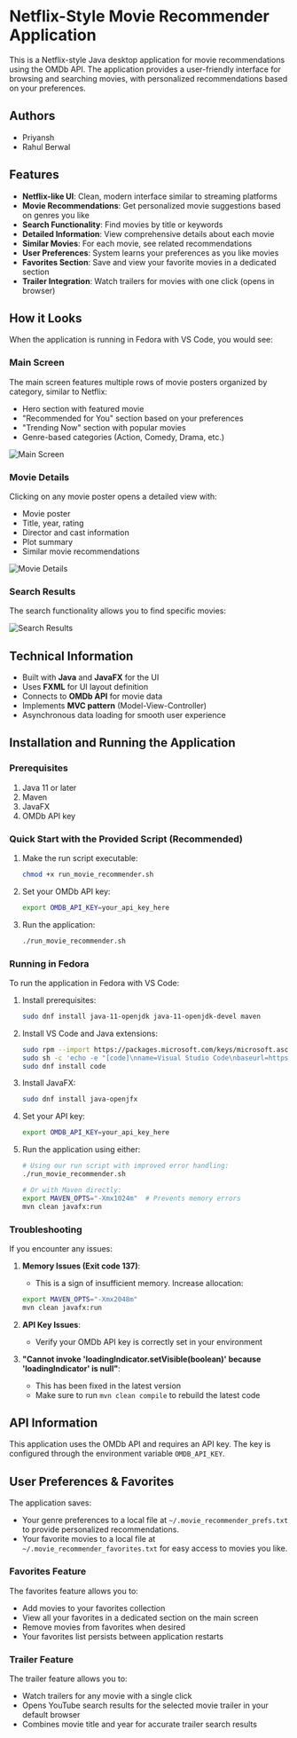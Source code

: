 # Netflix-Style Movie Recommender Application

This is a Netflix-style Java desktop application for movie recommendations using the OMDb API. The application provides a user-friendly interface for browsing and searching movies, with personalized recommendations based on your preferences.

## Authors

- Priyansh
- Rahul Berwal

## Features

- **Netflix-like UI**: Clean, modern interface similar to streaming platforms
- **Movie Recommendations**: Get personalized movie suggestions based on genres you like
- **Search Functionality**: Find movies by title or keywords
- **Detailed Information**: View comprehensive details about each movie
- **Similar Movies**: For each movie, see related recommendations
- **User Preferences**: System learns your preferences as you like movies
- **Favorites Section**: Save and view your favorite movies in a dedicated section
- **Trailer Integration**: Watch trailers for movies with one click (opens in browser)

## How it Looks

When the application is running in Fedora with VS Code, you would see:

### Main Screen
The main screen features multiple rows of movie posters organized by category, similar to Netflix:
- Hero section with featured movie
- "Recommended for You" section based on your preferences
- "Trending Now" section with popular movies
- Genre-based categories (Action, Comedy, Drama, etc.)

![Main Screen](https://github.com/priyansh06rawat/Movie_Recommander/blob/main/Main_Screen.png)

### Movie Details
Clicking on any movie poster opens a detailed view with:
- Movie poster
- Title, year, rating
- Director and cast information
- Plot summary
- Similar movie recommendations

![Movie Details](https://github.com/priyansh06rawat/Movie_Recommander/blob/main/movie_detail.png)

### Search Results
The search functionality allows you to find specific movies:

![Search Results](https://github.com/priyansh06rawat/Movie_Recommander/blob/main/Search.png)

## Technical Information

- Built with **Java** and **JavaFX** for the UI
- Uses **FXML** for UI layout definition
- Connects to **OMDb API** for movie data
- Implements **MVC pattern** (Model-View-Controller)
- Asynchronous data loading for smooth user experience

## Installation and Running the Application

### Prerequisites
1. Java 11 or later
2. Maven
3. JavaFX
4. OMDb API key

### Quick Start with the Provided Script (Recommended)

1. Make the run script executable:
   ```bash
   chmod +x run_movie_recommender.sh
   ```

2. Set your OMDb API key:
   ```bash
   export OMDB_API_KEY=your_api_key_here
   ```

3. Run the application:
   ```bash
   ./run_movie_recommender.sh
   ```

### Running in Fedora

To run the application in Fedora with VS Code:

1. Install prerequisites:
   ```bash
   sudo dnf install java-11-openjdk java-11-openjdk-devel maven
   ```

2. Install VS Code and Java extensions:
   ```bash
   sudo rpm --import https://packages.microsoft.com/keys/microsoft.asc
   sudo sh -c 'echo -e "[code]\nname=Visual Studio Code\nbaseurl=https://packages.microsoft.com/yumrepos/vscode\nenabled=1\ngpgcheck=1\ngpgkey=https://packages.microsoft.com/keys/microsoft.asc" > /etc/yum.repos.d/vscode.repo'
   sudo dnf install code
   ```
   
3. Install JavaFX:
   ```bash
   sudo dnf install java-openjfx
   ```

4. Set your API key:
   ```bash
   export OMDB_API_KEY=your_api_key_here
   ```

5. Run the application using either:
   ```bash
   # Using our run script with improved error handling:
   ./run_movie_recommender.sh
   
   # Or with Maven directly:
   export MAVEN_OPTS="-Xmx1024m"  # Prevents memory errors
   mvn clean javafx:run
   ```

### Troubleshooting
If you encounter any issues:

1. **Memory Issues (Exit code 137)**: 
   - This is a sign of insufficient memory. Increase allocation:
   ```bash
   export MAVEN_OPTS="-Xmx2048m"
   mvn clean javafx:run
   ```

2. **API Key Issues**:
   - Verify your OMDb API key is correctly set in your environment

3. **"Cannot invoke 'loadingIndicator.setVisible(boolean)' because 'loadingIndicator' is null"**:
   - This has been fixed in the latest version
   - Make sure to run `mvn clean compile` to rebuild the latest code

## API Information

This application uses the OMDb API and requires an API key.
The key is configured through the environment variable `OMDB_API_KEY`.

## User Preferences & Favorites

The application saves:
- Your genre preferences to a local file at `~/.movie_recommender_prefs.txt` to provide personalized recommendations.
- Your favorite movies to a local file at `~/.movie_recommender_favorites.txt` for easy access to movies you like.

### Favorites Feature
The favorites feature allows you to:
- Add movies to your favorites collection
- View all your favorites in a dedicated section on the main screen
- Remove movies from favorites when desired
- Your favorites list persists between application restarts

### Trailer Feature
The trailer feature allows you to:
- Watch trailers for any movie with a single click
- Opens YouTube search results for the selected movie trailer in your default browser
- Combines movie title and year for accurate trailer search results
